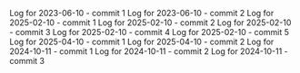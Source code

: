 Log for 2023-06-10 - commit 1
Log for 2023-06-10 - commit 2
Log for 2025-02-10 - commit 1
Log for 2025-02-10 - commit 2
Log for 2025-02-10 - commit 3
Log for 2025-02-10 - commit 4
Log for 2025-02-10 - commit 5
Log for 2025-04-10 - commit 1
Log for 2025-04-10 - commit 2
Log for 2024-10-11 - commit 1
Log for 2024-10-11 - commit 2
Log for 2024-10-11 - commit 3
